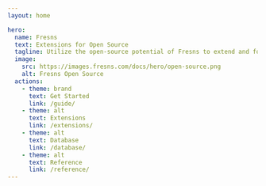 ```yaml
---
layout: home

hero:
  name: Fresns
  text: Extensions for Open Source
  tagline: Utilize the open-source potential of Fresns to extend and fortify its core capabilities. Our framework offers developers the flexibility to enhance the community experience and add personalized functionality.
  image:
    src: https://images.fresns.com/docs/hero/open-source.png
    alt: Fresns Open Source
  actions:
    - theme: brand
      text: Get Started
      link: /guide/
    - theme: alt
      text: Extensions
      link: /extensions/
    - theme: alt
      text: Database
      link: /database/
    - theme: alt
      text: Reference
      link: /reference/
---
```

